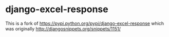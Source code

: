 django-excel-response
=====================

This is a fork of https://pypi.python.org/pypi/django-excel-response which was originally http://djangosnippets.org/snippets/1151/
